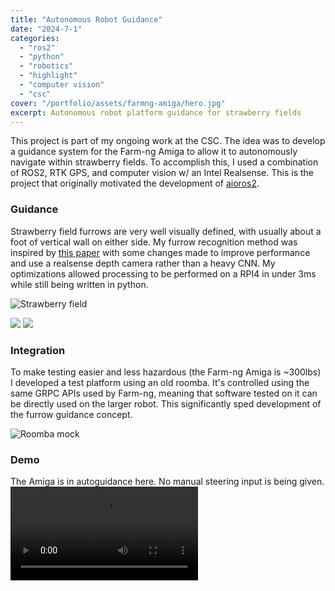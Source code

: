 ```yaml
---
title: "Autonomous Robot Guidance"
date: "2024-7-1"
categories:
  - "ros2"
  - "python"
  - "robotics"
  - "highlight"
  - "computer vision"
  - "csc"
cover: "/portfolio/assets/farmng-amiga/hero.jpg"
excerpt: Autonomous robot platform guidance for strawberry fields
---
```


This project is part of my ongoing work at the CSC. The idea was to develop a guidance system for the Farm-ng Amiga to allow it to autonomously navigate within strawberry fields. To accomplish this, I used a combination of ROS2, RTK GPS, and computer vision w/ an Intel Realsense. This is the project that originally motivated the development of [aioros2](/portfolio/projects/aioros2). 

### Guidance
Strawberry field furrows are very well visually defined, with usually about a foot of vertical wall on either side. My furrow recognition method was inspired by [this paper](https://www.mdpi.com/1424-8220/20/18/5249) with some changes made to improve performance and use a realsense depth camera rather than a heavy CNN. My optimizations allowed processing to be performed on a RPI4 in under 3ms while still being written in python. 

![Strawberry field](/portfolio/assets/farmng-amiga/field.png)

<div class="flex min-h-300px min-w-0 overflow-hidden min-h-0">

<img src="/portfolio/assets/farmng-amiga/cv-demo-setup.png" class="min-w-0 min-h-0 w-full h-auto">

<img src="/portfolio/assets/farmng-amiga/cv-demo.png" class="min-w-0 min-h-0 w-full h-auto">

</div>

### Integration

To make testing easier and less hazardous (the Farm-ng Amiga is ~300lbs) I developed a test platform using an old roomba. It's controlled using the same GRPC APIs used by Farm-ng, meaning that software tested on it can be directly used on the larger robot. This significantly sped development of the furrow guidance concept.

![Roomba mock](/portfolio/assets/farmng-amiga/roomba.png)

### Demo
The Amiga is in autoguidance here. No manual steering input is being given.
<video controls src="/portfolio/assets/farmng-amiga/amiga.webm"></video>
